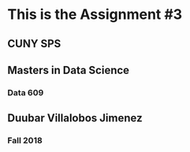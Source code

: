 # This is the Assignment #3

## CUNY SPS

## Masters in Data Science

### Data 609

## Duubar Villalobos Jimenez

### Fall 2018
